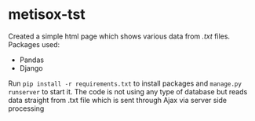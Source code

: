 # metisox-tst

Created a simple html page which shows various data from _.txt_ files. 
Packages used: 
- Pandas
- Django

Run `pip install -r requirements.txt` to install packages and `manage.py runserver` to start it.
The code is not using any type of database but reads data straight from .txt file which is sent through Ajax via server side processing 